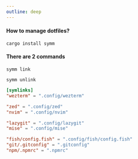```yaml
---
outline: deep
---
```


#### How to manage dotfiles?

```fish
cargo install symm
```

#### There are 2 commands

```fish
symm link
```

```fish
symm unlink
```

```toml [~/dotfiles/dotfiles.toml]
[symlinks]
"wezterm" = ".config/wezterm"

"zed" = ".config/zed"
"nvim" = ".config/nvim"

"lazygit" = ".config/lazygit"
"mise" = ".config/mise"

"fish/config.fish" = ".config/fish/config.fish"
"git/.gitconfig" = ".gitconfig"
"npm/.npmrc" = ".npmrc"
```

